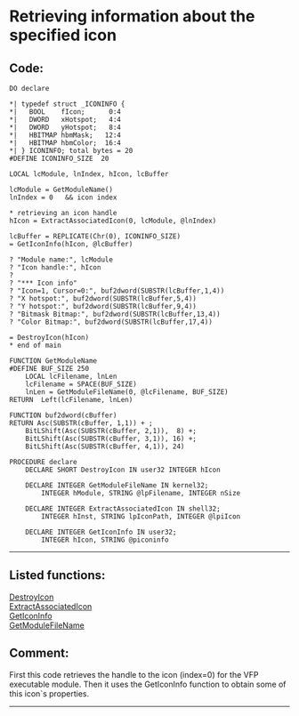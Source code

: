 
# Retrieving information about the specified icon

## Code:
```foxpro  
DO declare

*| typedef struct _ICONINFO {
*|   BOOL    fIcon;      0:4
*|   DWORD   xHotspot;   4:4
*|   DWORD   yHotspot;   8:4
*|   HBITMAP hbmMask;   12:4
*|   HBITMAP hbmColor;  16:4
*| } ICONINFO; total bytes = 20
#DEFINE ICONINFO_SIZE  20

LOCAL lcModule, lnIndex, hIcon, lcBuffer

lcModule = GetModuleName()
lnIndex = 0   && icon index

* retrieving an icon handle
hIcon = ExtractAssociatedIcon(0, lcModule, @lnIndex)

lcBuffer = REPLICATE(Chr(0), ICONINFO_SIZE)
= GetIconInfo(hIcon, @lcBuffer)

? "Module name:", lcModule
? "Icon handle:", hIcon
?
? "*** Icon info"
? "Icon=1, Cursor=0:", buf2dword(SUBSTR(lcBuffer,1,4))
? "X hotspot:", buf2dword(SUBSTR(lcBuffer,5,4))
? "Y hotspot:", buf2dword(SUBSTR(lcBuffer,9,4))
? "Bitmask Bitmap:", buf2dword(SUBSTR(lcBuffer,13,4))
? "Color Bitmap:", buf2dword(SUBSTR(lcBuffer,17,4))

= DestroyIcon(hIcon)
* end of main

FUNCTION GetModuleName
#DEFINE BUF_SIZE 250
	LOCAL lcFilename, lnLen
	lcFilename = SPACE(BUF_SIZE)
	lnLen = GetModuleFileName(0, @lcFilename, BUF_SIZE)
RETURN  Left(lcFilename, lnLen)

FUNCTION buf2dword(cBuffer)
RETURN Asc(SUBSTR(cBuffer, 1,1)) + ;
	BitLShift(Asc(SUBSTR(cBuffer, 2,1)),  8) +;
	BitLShift(Asc(SUBSTR(cBuffer, 3,1)), 16) +;
	BitLShift(Asc(SUBSTR(cBuffer, 4,1)), 24)

PROCEDURE declare
	DECLARE SHORT DestroyIcon IN user32 INTEGER hIcon

	DECLARE INTEGER GetModuleFileName IN kernel32;
		INTEGER hModule, STRING @lpFilename, INTEGER nSize

	DECLARE INTEGER ExtractAssociatedIcon IN shell32;
		INTEGER hInst, STRING lpIconPath, INTEGER @lpiIcon

	DECLARE INTEGER GetIconInfo IN user32;
		INTEGER hIcon, STRING @piconinfo  
```  
***  


## Listed functions:
[DestroyIcon](../libraries/user32/DestroyIcon.md)  
[ExtractAssociatedIcon](../libraries/shell32/ExtractAssociatedIcon.md)  
[GetIconInfo](../libraries/user32/GetIconInfo.md)  
[GetModuleFileName](../libraries/kernel32/GetModuleFileName.md)  

## Comment:
First this code retrieves the handle to the icon (index=0) for the VFP executable module. Then it uses the GetIconInfo function to obtain some of this icon`s properties.  
  
***  

